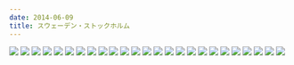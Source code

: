 ```yaml
---
date: 2014-06-09
title: スウェーデン・ストックホルム
---
```


![](https://photos.smugmug.com/photos/i-5cFVzvT/0/5fbcc3c0/X2/i-5cFVzvT-X2.jpg)
![](https://photos.smugmug.com/photos/i-pKZL9Lk/0/4c940c28/X2/i-pKZL9Lk-X2.jpg)
![](https://photos.smugmug.com/photos/i-Xj5qjh2/0/52e26d3d/X2/i-Xj5qjh2-X2.jpg)
![](https://photos.smugmug.com/photos/i-hN32WpS/0/6166bdb3/X2/i-hN32WpS-X2.jpg)
![](https://photos.smugmug.com/photos/i-JpHjqHn/0/d9c843ff/X2/i-JpHjqHn-X2.jpg)
![](https://photos.smugmug.com/photos/i-Dhcx4Pn/0/0a815944/X2/i-Dhcx4Pn-X2.jpg)
![](https://photos.smugmug.com/photos/i-CX2cDT9/0/aa6c4c50/X2/i-CX2cDT9-X2.jpg)
![](https://photos.smugmug.com/photos/i-cNhwXSg/0/1ed4e699/X2/i-cNhwXSg-X2.jpg)
![](https://photos.smugmug.com/photos/i-XJtFB9g/0/3c36fb45/X2/i-XJtFB9g-X2.jpg)
![](https://photos.smugmug.com/photos/i-WvhgVCs/0/76c457b2/X2/i-WvhgVCs-X2.jpg)
![](https://photos.smugmug.com/photos/i-kjLj4Z3/0/741683d8/X2/i-kjLj4Z3-X2.jpg)
![](https://photos.smugmug.com/photos/i-7kGHm9X/0/03b07ac4/X2/i-7kGHm9X-X2.jpg)
![](https://photos.smugmug.com/photos/i-c6pBnjG/0/21fac834/X2/i-c6pBnjG-X2.jpg)
![](https://photos.smugmug.com/photos/i-2KmD4M3/0/7cb03b67/X2/i-2KmD4M3-X2.jpg)
![](https://photos.smugmug.com/photos/i-tQKnZxH/0/72416033/X2/i-tQKnZxH-X2.jpg)
![](https://photos.smugmug.com/photos/i-Nmj2V3T/0/07d83873/X2/i-Nmj2V3T-X2.jpg)
![](https://photos.smugmug.com/photos/i-spXnsMh/0/11109506/X2/i-spXnsMh-X2.jpg)
![](https://photos.smugmug.com/photos/i-khQdZKn/0/1532d31d/X2/i-khQdZKn-X2.jpg)
![](https://photos.smugmug.com/photos/i-4rjc88J/0/58a00645/X2/i-4rjc88J-X2.jpg)
![](https://photos.smugmug.com/photos/i-45HLG8t/0/9fe3da5d/X2/i-45HLG8t-X2.jpg)
![](https://photos.smugmug.com/photos/i-NXnHQ4F/0/f9e69204/X2/i-NXnHQ4F-X2.jpg)
![](https://photos.smugmug.com/photos/i-HJC8sPw/0/718c6aaa/X2/i-HJC8sPw-X2.jpg)
![](https://photos.smugmug.com/photos/i-q4PLMbW/0/2c9ebb1f/X2/i-q4PLMbW-X2.jpg)
![](https://photos.smugmug.com/photos/i-PD6Vspb/0/ccce8ed6/X2/i-PD6Vspb-X2.jpg)
![](https://photos.smugmug.com/photos/i-6vMWVVK/0/7a9e85c9/X2/i-6vMWVVK-X2.jpg)

